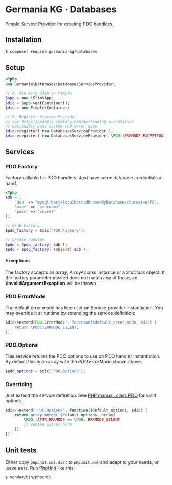 # Germania KG · Databases

[Pimple Service Provider](https://pimple.symfony.com/#extending-a-container) for creating [PDO handlers.](http://php.net/manual/en/pdo.construct.php)

## Installation

```bash
$ composer require germania-kg/databases
```

## Setup

```php
<?php
use Germania\Databases\DatabasesServiceProvider;

// A. Use with Slim or Pimple
$app = new \Slim\App;
$dic = $app->getContainer();
$dic = new Pimple\Container;

// B. Register Service Provider.
// see https://pimple.symfony.com/#extending-a-container
// Optionally pass custom PDO error mode
$dic->register( new DatabasesServiceProvider );
$dic->register( new DatabasesServiceProvider( \PDO::ERRMODE_EXCEPTION ) );
```


## Services

### PDO.Factory

Factory callable for PDO handlers. Just have some database credentials at hand. 

```php
<?php
$db = [
	'dsn' => "mysql:host=localhost;dbname=MyDatabase;charset=utf8",
	'user' => "username",
	'pass' => "secret"
];

// Grab Factory
$pdo_factory = $dic['PDO.Factory'];

// Create handler
$pdo = $pdo_factory( $db );
$pdo = $pdo_factory( (object) $db );
```

#### Exceptions
The factory accepts an *array*, *ArrayAccess* instance or a *StdClass* object. If the factory parameter passed does not match any of these, an **\InvalidArgumentException** will be thrown

### PDO.ErrorMode

The default error mode has been set on Service provider instantiation. You may override it at runtime by extending the service definition:

```php
$dic->extend(PDO.ErrorMode', function($default_error_mode, $dic) {
    return \PDO::ERRMODE_SILENT;
});
```

### PDO.Options

This service returns the PDO options to use on PDO handler instantiation. By default this is an array with the *PDO.ErrorMode* shown above. 

```php
$pdo_options = $dic['PDO.Options'];
```

### Overriding
Just extend the service definition. See [PHP manual: class PDO](http://php.net/manual/en/pdo.construct.php) for valid options.

```php
$dic->extend('PDO.Options', function($default_options, $dic) {
    return array_merge( $default_options, array(
    	\PDO::ATTR_ERRMODE => \PDO::ERRMODE_SILENT
    	// custom values here
    ));
});

```


## Unit tests

Either copy `phpunit.xml.dist` to `phpunit.xml` and adapt to your needs, or leave as is. 
Run [PhpUnit](https://phpunit.de/) like this:

```bash
$ vendor/bin/phpunit
```

